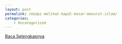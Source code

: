 ```yaml
---
layout: post
permalink: /mimpi-melihat-kapal-besar-menurut-islam/
categories:
    - Uncategorized
---
```


[Baca Selengkapnya](/10)